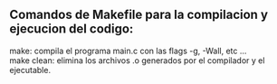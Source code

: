 ## Comandos de Makefile para la compilacion y ejecucion del codigo:  ## 
make: compila el programa main.c con las flags -g, -Wall, etc ... <br/>
make clean: elimina los archivos .o generados por el compilador y el ejecutable.
